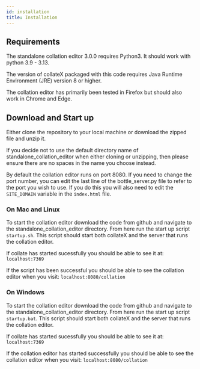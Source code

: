```yaml
---
id: installation
title: Installation
---
```


## Requirements

The standalone collation editor 3.0.0 requires Python3. It should work with python 3.9 - 3.13.

The version of collateX packaged with this code requires Java Runtime Environment (JRE) version 8 or higher.

The collation editor has primarily been tested in Firefox but should also work in Chrome and Edge.

## Download and Start up

Either clone the repository to your local machine or download the zipped file and unzip it. 

If you decide not to use the default directory name of standalone_collation_editor when either cloning or unzipping, then please ensure there are no spaces in the name you choose instead.

By default the collation editor runs on port 8080. If you need to change the port number, you can edit the last line of the bottle_server.py file to refer to the port you wish to use. If you do this you will also need to edit the `SITE_DOMAIN` variable in the `index.html` file.

### On Mac and Linux

To start the collation editor download the code from github and navigate to the standalone_collation_editor directory. From here run the start up script `startup.sh`. This script should start both collateX and the server that runs the collation editor.

If collate has started sucessfully you should be able to see it at:
`localhost:7369`

If the script has been successful you should be able to see the collation editor when you visit:
`localhost:8080/collation`

### On Windows

To start the collation editor download the code from github  and navigate to the standalone_collation_editor directory. From here run the start up script `startup.bat`. This script should start both collateX and the server that runs the collation editor.

If collate has started sucessfully you should be able to see it at:
`localhost:7369`

If the collation editor has started successfully you should be able to see the collation editor when you visit:
`localhost:8080/collation`
